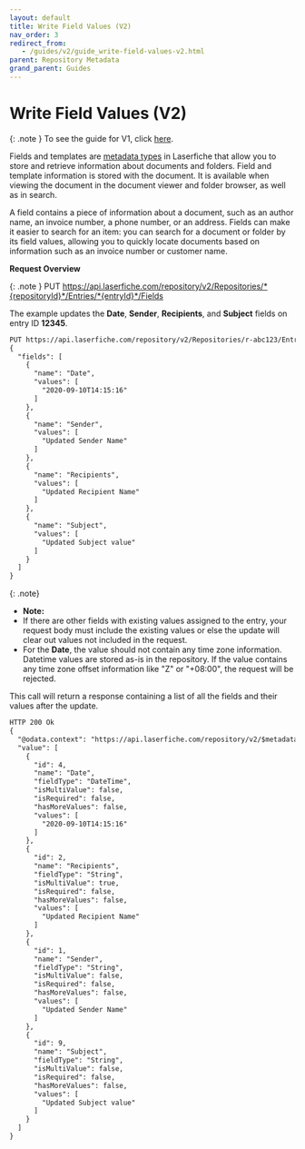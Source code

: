 ```yaml
---
layout: default
title: Write Field Values (V2)
nav_order: 3
redirect_from:
   - /guides/v2/guide_write-field-values-v2.html
parent: Repository Metadata
grand_parent: Guides
---
```

<!--Copyright (c) Laserfiche.
Licensed under the MIT License. See LICENSE in the project root for license information.-->

# Write Field Values (V2)

{: .note }
To see the guide for V1, click [here](../guide_write-field-values.html).

Fields and templates are [metadata types](https://doc.laserfiche.com/laserfiche.documentation/en-us/Default.htm#Fields_and_Templates.htm) in Laserfiche that allow you to store and retrieve information about documents and folders. Field and template information is stored with the document. It is available when viewing the document in the document viewer and folder browser, as well as in search.

A field contains a piece of information about a document, such as an author name, an invoice number, a phone number, or an address. Fields can make it easier to search for an item: you can search for a document or folder by its field values, allowing you to quickly locate documents based on information such as an invoice number or customer name.

**Request Overview**

{: .note }
PUT https://api.laserfiche.com/repository/v2/Repositories/*{repositoryId}*/Entries/*{entryId}*/Fields

The example updates the **Date**, **Sender**, **Recipients**, and **Subject** fields on entry ID **12345**.

```xml
PUT https://api.laserfiche.com/repository/v2/Repositories/r-abc123/Entries/12345/Fields
{
  "fields": [
    {
      "name": "Date",
      "values": [
        "2020-09-10T14:15:16"
      ]
    },
    {
      "name": "Sender",
      "values": [
        "Updated Sender Name"
      ]
    },
    {
      "name": "Recipients",
      "values": [
        "Updated Recipient Name"
      ]
    },
    {
      "name": "Subject",
      "values": [
        "Updated Subject value"
      ]
    }
  ]
}
```

{: .note}
  - **Note:**
  - If there are other fields with existing values assigned to the entry, your request body must include the existing values or else the update will clear out values not included in the request.
  - For the **Date**, the value should not contain any time zone information. Datetime values are stored as-is in the repository. If the value contains any time zone offset information like "Z" or "+08:00", the request will be rejected.

This call will return a response containing a list of all the fields and their values after the update.
```xml
HTTP 200 Ok
{
  "@odata.context": "https://api.laserfiche.com/repository/v2/$metadata#Collection(Laserfiche.Repository.Field)",
  "value": [
    {
      "id": 4,
      "name": "Date",
      "fieldType": "DateTime",
      "isMultiValue": false,
      "isRequired": false,
      "hasMoreValues": false,
      "values": [
        "2020-09-10T14:15:16"
      ]
    },
    {
      "id": 2,
      "name": "Recipients",
      "fieldType": "String",
      "isMultiValue": true,
      "isRequired": false,
      "hasMoreValues": false,
      "values": [
        "Updated Recipient Name"
      ]
    },
    {
      "id": 1,
      "name": "Sender",
      "fieldType": "String",
      "isMultiValue": false,
      "isRequired": false,
      "hasMoreValues": false,
      "values": [
        "Updated Sender Name"
      ]
    },
    {
      "id": 9,
      "name": "Subject",
      "fieldType": "String",
      "isMultiValue": false,
      "isRequired": false,
      "hasMoreValues": false,
      "values": [
        "Updated Subject value"
      ]
    }
  ]
}
```
